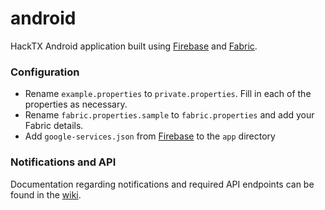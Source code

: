 android
=======

HackTX Android application built using [Firebase](https://firebase.google.com) and [Fabric](https://www.fabric.io).

### Configuration

* Rename `example.properties` to `private.properties`. Fill in each of the properties as necessary.
* Rename `fabric.properties.sample` to `fabric.properties` and add your Fabric details.
* Add `google-services.json` from [Firebase](https://firebase.google.com) to the `app` directory

### Notifications and API
Documentation regarding notifications and required API endpoints can be found in the [wiki](https://github.com/hacktx/android/wiki).

